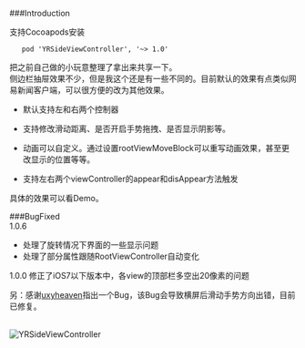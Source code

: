 ###Introduction

支持Cocoapods安装

	   pod 'YRSideViewController', '~> 1.0'
	   
把之前自己做的小玩意整理了拿出来共享一下。  
侧边栏抽屉效果不少，但是我这个还是有一些不同的。目前默认的效果有点类似网易新闻客户端，可以很方便的改为其他效果。

* 默认支持左和右两个控制器

* 支持修改滑动距离、是否开启手势拖拽、是否显示阴影等。

* 动画可以自定义。通过设置rootViewMoveBlock可以重写动画效果，甚至更改显示的位置等等。  
* 支持左右两个viewController的appear和disAppear方法触发

具体的效果可以看Demo。

###BugFixed  
1.0.6  

* 处理了旋转情况下界面的一些显示问题
* 处理了部分属性跟随RootViewController自动变化


1.0.0  修正了iOS7以下版本中，各view的顶部栏多空出20像素的问题

另：感谢[uxyheaven](https://github.com/uxyheaven/XYQuickDevelop)指出一个Bug，该Bug会导致横屏后滑动手势方向出错，目前已修复。
<br><br>


![YRSideViewController](YRSideViewController动画图.gif)
